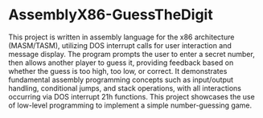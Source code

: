 # AssemblyX86-GuessTheDigit

This project is written in assembly language for the x86 architecture (MASM/TASM), utilizing DOS interrupt calls for user interaction and message display. The program prompts the user to enter a secret number, then allows another player to guess it, providing feedback based on whether the guess is too high, too low, or correct. It demonstrates fundamental assembly programming concepts such as input/output handling, conditional jumps, and stack operations, with all interactions occurring via DOS interrupt 21h functions. This project showcases the use of low-level programming to implement a simple number-guessing game.
